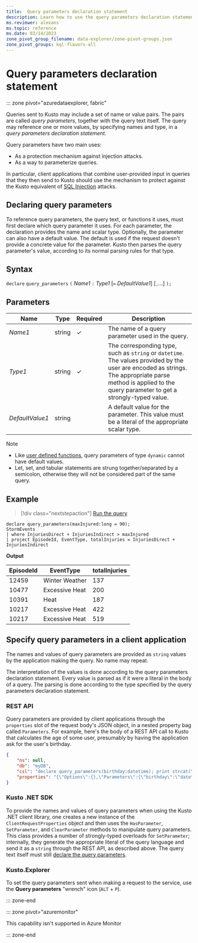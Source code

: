 ```yaml
---
title:  Query parameters declaration statement
description: Learn how to use the query parameters declaration statement to parameterize queries and protect against injection attacks.
ms.reviewer: alexans
ms.topic: reference
ms.date: 03/14/2023
zone_pivot_group_filename: data-explorer/zone-pivot-groups.json
zone_pivot_groups: kql-flavors-all
---
```

# Query parameters declaration statement

::: zone pivot="azuredataexplorer, fabric"

Queries sent to Kusto may include a set of name or value pairs. The pairs are called *query parameters*, together with the query text itself. The query may reference one or more values, by specifying names and type, in a *query parameters declaration statement*.

Query parameters have two main uses:

* As a protection mechanism against injection attacks.
* As a way to parameterize queries.

In particular, client applications that combine user-provided input in queries that they then send to Kusto should use the mechanism to protect against the Kusto equivalent of [SQL Injection](https://en.wikipedia.org/wiki/SQL_injection) attacks.

## Declaring query parameters

To reference query parameters, the query text, or functions it uses, must first declare which query parameter it uses. For each parameter, the declaration provides the name and scalar type. Optionally, the parameter can also have a default value. The default is used if the request doesn't provide a concrete value for the parameter. Kusto then parses the query parameter's value, according to its normal parsing rules for that type.

## Syntax

`declare` `query_parameters` `(` *Name1* `:` *Type1* [`=` *DefaultValue1*] [`,`...] `);`

## Parameters

|Name|Type|Required|Description|
|--|--|--|--|
|*Name1*|string|&check;|The name of a query parameter used in the query.|
|*Type1*|string|&check;|The corresponding type, such as `string` or `datetime`. The values provided by the user are encoded as strings. The appropriate parse method is applied to the query parameter to get a strongly-typed value.|
|*DefaultValue1*|string||A default value for the parameter. This value must be a literal of the appropriate scalar type.|

> [!NOTE]
>
> * Like [user defined functions](functions/user-defined-functions.md), query parameters of type `dynamic` cannot have default values.
> * Let, set, and tabular statements are strung together/separated by a semicolon, otherwise they will not be considered part of the same query.

## Example

> [!div class="nextstepaction"]
> <a href="https://dataexplorer.azure.com/clusters/help/databases/Samples?query=H4sIAAAAAAAAA4WNuw7CMBAE+0j5hytBpKAFBBUpXEOPrHgFjvzifAEi8fEkQUBJO9qZNWicZtC1A/enpFl7CDjPvH6o0HYMs3YxnGlLq+V8UxYHiezrG4JkKosn3S8Y9GlqkfeW0QgtvkAF80Y7+hVHL3FsR14nm6OBMhVN1WOfUJFE0e7TGL7/9l+H314eyAAAAA==" target="_blank">Run the query</a>

```kusto
declare query_parameters(maxInjured:long = 90);
StormEvents 
| where InjuriesDirect + InjuriesIndirect > maxInjured
| project EpisodeId, EventType, totalInjuries = InjuriesDirect + InjuriesIndirect
```

**Output**

| EpisodeId | EventType | totalInjuries |
|---|---|---|
| 12459 | Winter Weather | 137 |
| 10477 | Excessive Heat | 200 |
| 10391 | Heat | 187 |
| 10217 | Excessive Heat | 422 |
| 10217 | Excessive Heat | 519 |

## Specify query parameters in a client application

The names and values of query parameters are provided as `string` values
by the application making the query. No name may repeat.

The interpretation of the values is done according to the query parameters
declaration statement. Every value is parsed as if it were a literal in the
body of a query. The parsing is done according to the type specified by the query parameters
declaration statement.

### REST API

Query parameters are provided by client applications through the `properties`
slot of the request body's JSON object, in a nested property bag called
`Parameters`. For example, here's the body of a REST API call to Kusto
that calculates the age of some user, presumably by having the application
ask for the user's birthday.

``` json
{
    "ns": null,
    "db": "myDB",
    "csl": "declare query_parameters(birthday:datetime); print strcat(\"Your age is: \", tostring(now() - birthday))",
    "properties": "{\"Options\":{},\"Parameters\":{\"birthday\":\"datetime(1970-05-11)\",\"courses\":\"dynamic(['Java', 'C++'])\"}}"
}
```

### Kusto .NET SDK

To provide the names and values of query parameters when using the Kusto .NET
client library, one creates a new instance of the `ClientRequestProperties`
object and then uses the `HasParameter`, `SetParameter`, and `ClearParameter`
methods to manipulate query parameters. This class provides a number
of strongly-typed overloads for `SetParameter`; internally, they generate the
appropriate literal of the query language and send it as a `string` through
the REST API, as described above. The query text itself must still [declare the query parameters](#declaring-query-parameters).

### Kusto.Explorer

To set the query parameters sent when making a request to the service,
use the **Query parameters** "wrench" icon (`ALT` + `P`).

::: zone-end

::: zone pivot="azuremonitor"

This capability isn't supported in Azure Monitor

::: zone-end
